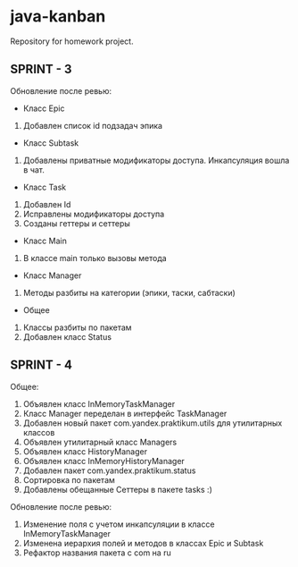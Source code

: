 # java-kanban

Repository for homework project.


SPRINT - 3
-
Обновление после ревью:

- Класс Epic

1. Добавлен список id подзадач эпика

- Класс Subtask

1. Добавлены приватные модификаторы доступа. Инкапсуляция вошла в чат.

- Класс Task

1. Добавлен Id
2. Исправлены модификаторы доступа
3. Созданы геттеры и сеттеры

- Класс Main

1. В классе main только вызовы метода

- Класс Manager

1. Методы разбиты на категории (эпики, таски, сабтаски)

- Общее

1. Классы разбиты по пакетам
2. Добавлен класс Status

SPRINT - 4
-
Общее:

1. Объявлен класс InMemoryTaskManager
2. Класс Manager переделан в интерфейс TaskManager
3. Добавлен новый пакет com.yandex.praktikum.utils для утилитарных классов
4. Объявлен утилитарный класс Managers
5. Объявлен класс HistoryManager
6. Объявлен класс InMemoryHistoryManager
7. Добавлен пакет com.yandex.praktikum.status
8. Сортировка по пакетам
9. Добавлены обещанные Сеттеры в пакете tasks :)

Обновление после ревью:

1. Изменение поля с учетом инкапсуляции в классе InMemoryTaskManager
2. Изменена иерархия полей и методов в классах Epic и Subtask
3. Рефактор названия пакета с com на ru